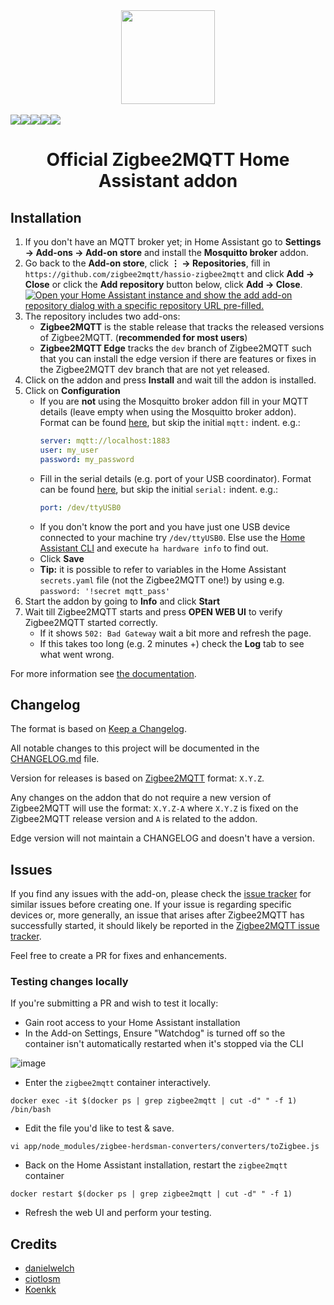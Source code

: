 <div align="center">
    <a href="https://github.com/zigbee2mqtt/hassio-zigbee2mqtt">
        <img width="150" height="150" src="zigbee2mqtt/logo.png">
    </a>
    <br>
    <br>
    <div style="display: flex;">
        <a href="https://github.com/zigbee2mqtt/hassio-zigbee2mqtt/actions?query=workflow%3ACI">
            <img src="https://github.com/zigbee2mqtt/hassio-zigbee2mqtt/workflows/CI/badge.svg">
        </a>
        <a href="https://github.com/zigbee2mqtt/hassio-zigbee2mqtt/releases">
            <img src="https://img.shields.io/github/release/zigbee2mqtt/hassio-zigbee2mqtt.svg">
        </a>
        <a href="https://github.com/zigbee2mqtt/hassio-zigbee2mqtt/stargazers">
            <img src="https://img.shields.io/github/stars/zigbee2mqtt/hassio-zigbee2mqtt.svg">
        </a>
        <a href="https://discord.gg/dadfWYE">
            <img src="https://img.shields.io/discord/556563650429583360.svg">
        </a>
        <a href="http://zigbee2mqtt.discourse.group/">
            <img src="https://img.shields.io/discourse/https/zigbee2mqtt.discourse.group/status.svg">
        </a>
    </div>
    <h1>Official Zigbee2MQTT Home Assistant addon</h1>
</div>

## Installation
1. If you don't have an MQTT broker yet; in Home Assistant go to **Settings → Add-ons → Add-on store** and install the **Mosquitto broker** addon.
1. Go back to the **Add-on store**, click **⋮ → Repositories**, fill in</br>  `https://github.com/zigbee2mqtt/hassio-zigbee2mqtt` and click **Add → Close** or click the **Add repository** button below, click **Add → Close**.  
[![Open your Home Assistant instance and show the add add-on repository dialog with a specific repository URL pre-filled.](https://my.home-assistant.io/badges/supervisor_add_addon_repository.svg)](https://my.home-assistant.io/redirect/supervisor_add_addon_repository/?repository_url=https%3A%2F%2Fgithub.com%2Fzigbee2mqtt%2Fhassio-zigbee2mqtt)
3. The repository includes two add-ons:
    - **Zigbee2MQTT** is the stable release that tracks the released versions of Zigbee2MQTT. (**recommended for most users**)
    - **Zigbee2MQTT Edge** tracks the `dev` branch of Zigbee2MQTT such that you can install the edge version if there are features or fixes in the Zigbee2MQTT dev branch that are not yet released.
4. Click on the addon and press **Install** and wait till the addon is installed.
5. Click on **Configuration**
    - If you are **not** using the Mosquitto broker addon fill in your MQTT details (leave empty when using the Mosquitto broker addon). Format can be found [here](https://www.zigbee2mqtt.io/guide/configuration/mqtt.html#server-connection), but skip the initial `mqtt:` indent. e.g.: <br>
        ```yaml
        server: mqtt://localhost:1883
        user: my_user
        password: my_password
        ```
    - Fill in the serial details (e.g. port of your USB coordinator). Format can be found [here](https://www.zigbee2mqtt.io/guide/configuration/adapter-settings.html#adapter-settings), but skip the initial `serial:` indent. e.g.: <br>
        ```yaml
        port: /dev/ttyUSB0
        ```
    - If you don't know the port and you have just one USB device connected to your machine try `/dev/ttyUSB0`. Else use the [Home Assistant CLI](https://www.home-assistant.io/common-tasks/os#home-assistant-via-the-command-line) and execute `ha hardware info` to find out. 
    - Click **Save**
    - **Tip:** it is possible to refer to variables in the Home Assistant `secrets.yaml` file (not the Zigbee2MQTT one!) by using e.g. `password: '!secret mqtt_pass'`
1. Start the addon by going to **Info** and click **Start**
1. Wait till Zigbee2MQTT starts and press **OPEN WEB UI** to verify Zigbee2MQTT started correctly.
    - If it shows `502: Bad Gateway` wait a bit more and refresh the page.
    - If this takes too long (e.g. 2 minutes +) check the **Log** tab to see what went wrong.

For more information see [the documentation](https://github.com/zigbee2mqtt/hassio-zigbee2mqtt/blob/master/zigbee2mqtt/DOCS.md).

## Changelog
The format is based on [Keep a Changelog](http://keepachangelog.com/en/1.0.0/).

All notable changes to this project will be documented in the [CHANGELOG.md](zigbee2mqtt/CHANGELOG.md) file.

Version for releases is based on [Zigbee2MQTT](https://github.com/Koenkk/zigbee2mqtt) format: `X.Y.Z`.

Any changes on the addon that do not require a new version of Zigbee2MQTT will use the format: `X.Y.Z-A` where `X.Y.Z` is fixed on the Zigbee2MQTT release version and `A` is related to the addon.

Edge version will not maintain a CHANGELOG and doesn't have a version.

## Issues
If you find any issues with the add-on, please check the [issue tracker](https://github.com/zigbee2mqtt/hassio-zigbee2mqtt/issues) for similar issues before creating one. If your issue is regarding specific devices or, more generally, an issue that arises after Zigbee2MQTT has successfully started, it should likely be reported in the [Zigbee2MQTT issue tracker](https://github.com/Koenkk/zigbee2mqtt/issues).

Feel free to create a PR for fixes and enhancements. 

### Testing changes locally

If you're submitting a PR and wish to test it locally:
- Gain root access to your Home Assistant installation
- In the Add-on Settings, Ensure "Watchdog" is turned off so the container isn't automatically restarted when it's stopped via the CLI

![image](https://user-images.githubusercontent.com/1923186/198087147-7ab2ba1e-1a68-41b8-9a84-76b25b329786.png)
- Enter the `zigbee2mqtt` container interactively.
```
docker exec -it $(docker ps | grep zigbee2mqtt | cut -d" " -f 1) /bin/bash
```
- Edit the file you'd like to test & save. 
```
vi app/node_modules/zigbee-herdsman-converters/converters/toZigbee.js
```
- Back on the Home Assistant installation, restart the `zigbee2mqtt` container
```
docker restart $(docker ps | grep zigbee2mqtt | cut -d" " -f 1)
```
- Refresh the web UI and perform your testing.

## Credits
- [danielwelch](https://github.com/danielwelch)
- [ciotlosm](https://github.com/ciotlosm)
- [Koenkk](https://github.com/Koenkk)
